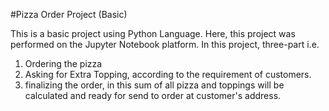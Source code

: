 #Pizza Order Project (Basic) 

This is a basic project using Python Language.
Here, this project was performed on the Jupyter Notebook platform.
In this project, three-part i.e. 
1. Ordering the pizza  
2. Asking for Extra Topping, according to the requirement of customers. 
3. finalizing the order, in this sum of all pizza and toppings will be calculated and ready for send to order at customer's address.

